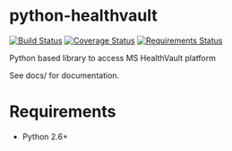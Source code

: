 python-healthvault
==================
[![Build Status](https://travis-ci.org/orcasgit/python-healthvault.svg?branch=master)](https://travis-ci.org/orcasgit/python-healthvault) [![Coverage Status](https://coveralls.io/repos/orcasgit/python-healthvault/badge.png?branch=master)](https://coveralls.io/r/orcasgit/python-healthvault?branch=master) [![Requirements Status](https://requires.io/github/orcasgit/python-healthvault/requirements.png?branch=master)](https://requires.io/github/orcasgit/python-healthvault/requirements/?branch=master)

Python based library to access MS HealthVault platform

See docs/ for documentation.

Requirements
============

* Python 2.6+
